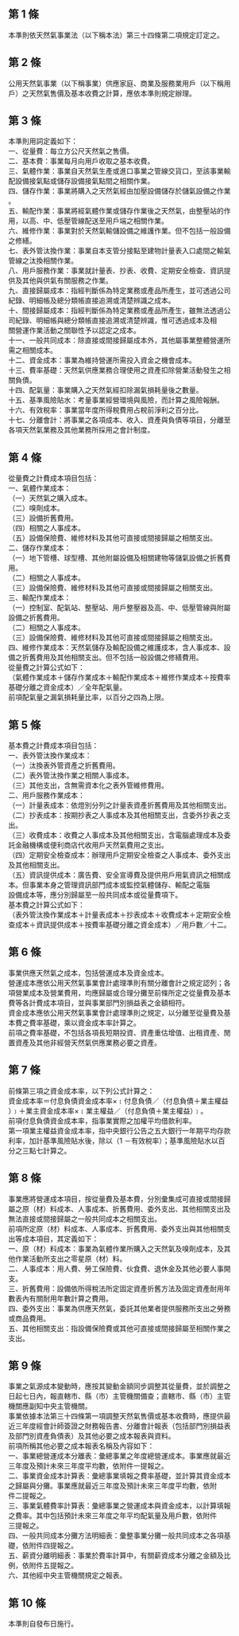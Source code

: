 第 1 條
-------
本準則依天然氣事業法（以下稱本法）第三十四條第二項規定訂定之。

第 2 條
-------
公用天然氣事業（以下稱事業）供應家庭、商業及服務業用戶（以下稱用  
戶）之天然氣售價及基本收費之計算，應依本準則規定辦理。

第 3 條
-------
本準則用詞定義如下：  
一、從量費：每立方公尺天然氣之售價。  
二、基本費：事業每月向用戶收取之基本收費。  
三、氣體作業：事業自天然氣生產或進口事業之管線交貨口，至該事業輸  
    配設備接氣點或儲存設備接氣點間之相關作業。  
四、儲存作業：事業將購入之天然氣經由加壓設備儲存於儲氣設備之作業  
    。  
五、輸配作業：事業將經氣體作業或儲存作業後之天然氣，由整壓站的作  
    用，以高、中、低壓管線配送至用戶端之相關作業。  
六、維修作業：事業對於天然氣輸儲設備之維護作業。但不包括一般設備  
    之修繕。  
七、表外管汰換作業：事業自本支管分接點至建物計量表入口處間之輸氣  
    管線之汰換相關作業。  
八、用戶服務作業：事業就計量表、抄表、收費、定期安全檢查、資訊提  
    供及其他與供氣有關服務之作業。  
九、直接歸屬成本：指經判斷係為特定業務或產品所產生，並可透過公司  
    紀錄、明細帳及總分類帳直接追溯或清楚辨識之成本。  
十、間接歸屬成本：指經判斷係為特定業務或產品所產生，雖無法透過公  
    司紀錄、明細帳與總分類帳直接追溯或清楚辨識，惟可透過成本及相  
    關營運作業活動之關聯性予以認定之成本。  
十一、一般共同成本：除直接或間接歸屬成本外，其他屬事業整體營運所  
      需之相關成本。  
十二、資金成本：事業為維持營運所需投入資金之機會成本。  
十三、費率基礎：天然氣供應業務合理使用之資產扣除營業活動發生之相  
      關負債。  
十四、配氣量：事業購入之天然氣經扣除漏氣損耗量後之數量。  
十五、基準風險貼水：考量事業經營環境與風險，而計算之風險報酬。  
十六、有效稅率：事業當年度所得稅費用占稅前淨利之百分比。  
十七、分離會計：將事業之各項成本、收入、資產與負債等項目，分離至  
      各項天然氣業務及其他業務所採用之會計制度。

第 4 條
-------
從量費之計費成本項目包括：  
一、氣體作業成本：  
（一）天然氣之購入成本。  
（二）嗅劑成本。  
（三）設備折舊費用。  
（四）相關之人事成本。  
（五）設備保險費、維修材料及其他可直接或間接歸屬之相關支出。  
二、儲存作業成本：  
（一）地下管槽、球型槽、其他附屬設備及相關建物等儲氣設備之折舊費  
      用。  
（二）相關之人事成本。  
（三）設備保險費、維修材料及其他可直接或間接歸屬之相關支出。  
三、輸配作業成本：  
（一）控制室、配氣站、整壓站、用戶整壓器及高、中、低壓管線與附屬  
      設備之折舊費用。  
（二）相關之人事成本。  
（三）設備保險費、維修材料及其他可直接或間接歸屬之相關支出。  
四、維修作業成本：天然氣儲存及輸配設備之維護成本，含人事成本、設  
    備之折舊費用及其他相關支出。但不包括一般設備之修繕費用。  
從量費之計算公式如下：  
（氣體作業成本＋儲存作業成本＋輸配作業成本＋維修作業成本＋按費率  
基礎分離之資金成本）／全年配氣量。  
前項配氣量之漏氣損耗量比率，以百分之四為上限。

第 5 條
-------
基本費之計費成本項目包括：  
一、表外管汰換作業成本：  
（一）汰換表外管資產之折舊費用。  
（二）表外管汰換作業之相關人事成本。  
（三）其他支出，含無需資本化之表外管維修費用。  
二、用戶服務作業成本：  
（一）計量表成本：依燈別分列之計量表資產折舊費用及其他相關支出。  
（二）抄表成本：按期抄表之人事成本及其他相關支出，含委外抄表之支  
      出。  
（三）收費成本：收費之人事成本及其他相關支出，含電腦處理成本及委  
      託金融機構或便利商店代收用戶天然氣費用之支出。  
（四）定期安全檢查成本：辦理用戶定期安全檢查之人事成本、委外支出  
      及其他相關支出。  
（五）資訊提供成本：廣告費、安全宣導費及提供用戶用氣資訊之相關成  
      本。但事業本身之管理資訊部門成本或監控氣體儲存、輸配之電腦  
      設備成本等，應分別歸屬至一般共同成本或從量費項下。  
基本費之計算公式如下：  
（表外管汰換作業成本＋計量表成本＋抄表成本＋收費成本＋定期安全檢  
查成本＋資訊提供成本＋按費率基礎分離之資金成本）／用戶數／十二。

第 6 條
-------
事業供應天然氣之成本，包括營運成本及資金成本。  
營運成本應依公用天然氣事業會計處理準則有關分離會計之規定認列；各  
項營業成本及營業費用，均應歸屬或合理分攤至前條所定之從量費及基本  
費等各計費成本項目，並與事業部門別損益表之金額相符。  
資金成本應依公用天然氣事業會計處理準則之規定，以分離至從量費及基  
本費之費率基礎，乘以資金成本率計算之。  
前項之費率基礎，不包括各項長短期投資、資產重估增值、出租資產、閒  
置資產及其他非經營天然氣供應業務必要之資產。

第 7 條
-------
前條第三項之資金成本率，以下列公式計算之：  
資金成本率＝付息負債資金成本率×﹝付息負債／（付息負債＋業主權益  
）﹞＋業主資金成本率×﹝業主權益／（付息負債＋業主權益）﹞。  
前項付息負債資金成本率，指事業實際之加權平均借款利率。  
第一項業主權益資金成本率，指中央銀行公告之五大銀行一年期平均存款  
利率，加計基準風險貼水後，除以（1 －有效稅率）；基準風險貼水以百  
分之三點七計算之。

第 8 條
-------
事業應將營運成本項目，按從量費及基本費，分別彙集成可直接或間接歸  
屬之原（材）料成本、人事成本、折舊費用、委外支出、其他相關支出及  
無法直接或間接歸屬之一般共同成本之相關支出。  
前項所定原（材）料成本、人事成本、折舊費用、委外支出與其他相關支  
出等成本項目，其定義如下：  
一、原（材）料成本：事業為氣體作業所購入之天然氣及嗅劑成本，及其  
    他作業活動所支出之零星原（材）料。  
二、人事成本：用人費、勞工保險費、伙食費、退休金及其他必要人事開  
    支。  
三、折舊費用：設備依所得稅法所定固定資產折舊方法及固定資產耐用年  
    數表內有關耐用年數計算之費用。  
四、委外支出：事業為供應天然氣，委託其他業者提供服務所支出之勞務  
    或商品費用。  
五、其他相關支出：指設備保險費或其他可直接或間接歸屬至相關作業之  
    支出。

第 9 條
-------
事業之氣源成本變動時，應按其變動金額同步調整其從量費，並於調整之  
日起七日內，報直轄市、縣（市）主管機關備查；直轄市、縣（市）主管  
機關應副知中央主管機關。  
事業依據本法第三十四條第一項調整天然氣售價或基本收費時，應提供最  
近三年度經會計師簽證之財務報告書、分離會計報表（包括部門別損益表  
及部門別資產負債表）及其他必要之成本報表與資料。  
前項所稱其他必要之成本報表名稱及內容如下：  
一、事業總營運成本分離表：彙總事業之年度總營運成本。事業應就最近  
    三年度及預計未來三年度平均數，依附件一提報之。  
二、事業資金成本計算表：彙總事業填報之費率基礎，並計算其資金成本  
    之歸屬與分攤。事業應就最近三年度及預計未來三年度平均數，依附  
    件二提報之。  
三、事業氣體費率計算表：彙總事業之營運成本與資金成本，以計算填報  
    之費率。其中包括預計未來三年度之年平均配氣量及用戶數，依附件  
    三提報之。  
四、一般共同成本分攤方法明細表：彙整事業分攤一般共同成本之各項基  
    礎，依附件四提報之。  
五、薪資分離明細表：事業於費率計算中，有關薪資成本分離之金額及比  
    例，依附件五提報之。  
六、其他經中央主管機關規定之報表。

第 10 條
--------
本準則自發布日施行。


